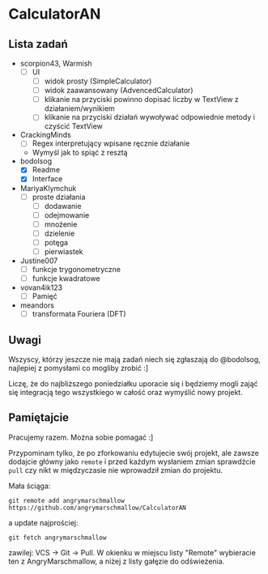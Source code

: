 # CalculatorAN

## Lista zadań
- scorpion43, Warmish
  - [ ] UI
    - [ ] widok prosty (SimpleCalculator)
    - [ ] widok zaawansowany (AdvencedCalculator)
    - [ ] klikanie na przyciski powinno dopisać liczby w TextView z działaniem/wynikiem
    - [ ] klikanie na przyciski działań wywoływać odpowiednie metody i czyścić TextView
- CrackingMinds
  - [ ] Regex interpretujący wpisane ręcznie działanie
  - Wymyśl jak to spiąć z resztą
- bodolsog
  - [x] Readme
  - [x] Interface
- MariyaKlymchuk
  - [ ] proste działania
    - [ ] dodawanie
    - [ ] odejmowanie
    - [ ] mnożenie
    - [ ] dzielenie
    - [ ] potęga
    - [ ] pierwiastek
- Justine007
  - [ ] funkcje trygonometryczne
  - [ ] funkcje kwadratowe
- vovan4ik123
  - [ ] Pamięć
- meandors
  - [ ] transformata Fouriera (DFT)

## Uwagi
Wszyscy, którzy jeszcze nie mają zadań niech się zgłaszają do @bodolsog, najlepiej z pomysłami co mogliby zrobić :]

Liczę, że do najbliższego poniedziałku uporacie się i będziemy mogli zająć się integracją tego wszystkiego w całość oraz wymyślić nowy projekt.

## Pamiętajcie
Pracujemy razem. Można sobie pomagać :]

Przypominam tylko, że po zforkowaniu edytujecie swój projekt, ale zawsze dodajcie główny jako `remote`
i przed każdym wysłaniem zmian sprawdźcie `pull` czy nikt w międzyczasie nie wprowadził zmian do projektu.

Mała ściąga:
```
git remote add angrymarschmallow https://github.com/angrymarschmallow/CalculatorAN
```

a update
najprościej:
```
git fetch angrymarschmallow
```

zawilej:
VCS -> Git -> Pull. W okienku w miejscu listy "Remote" wybieracie ten z AngryMarschmallow, a niżej z listy gałęzie do odświeżenia.
